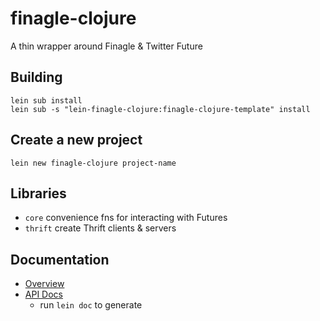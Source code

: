 # finagle-clojure

A thin wrapper around Finagle & Twitter Future

## Building

    lein sub install
    lein sub -s "lein-finagle-clojure:finagle-clojure-template" install

## Create a new project

    lein new finagle-clojure project-name

## Libraries

* `core` convenience fns for interacting with Futures
* `thrift` create Thrift clients & servers

## Documentation

* [Overview](doc/intro.md)
* [API Docs](doc/codox/index.html)
  * run `lein doc` to generate
